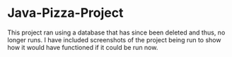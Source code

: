# Java-Pizza-Project
This project ran using a database that has since been deleted and thus, no longer runs. I have included screenshots of the project being run to show how it would have functioned if it could be run now.
